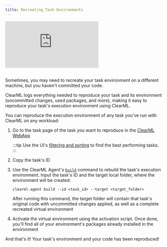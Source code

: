 ```yaml
---
title: Recreating Task Environments 
---
```


<div class="vid" >
<iframe style={{position: 'absolute', top: '0', left: '0', bottom: '0', right: '0', width: '100%', height: '100%'}} 
        src="https://www.youtube.com/embed/WTVrchczD34?si=2mZoMi4QdGl4MnUe" 
        title="YouTube video player" 
        frameborder="0" 
        allow="accelerometer; autoplay; clipboard-write; encrypted-media; gyroscope; picture-in-picture; fullscreen" 
        allowfullscreen>
</iframe>
</div>

<br/>

Sometimes, you may need to recreate your task environment on a different machine, but you haven't committed your 
code.

ClearML logs everything needed to reproduce your task and its environment (uncommitted changes, used packages, and 
more), making it easy to reproduce your task's execution environment using ClearML.

You can reproduce the execution environment of any task you've run with ClearML on any workload:

1. Go to the task page of the task you want to reproduce in the [ClearML WebApp](../../webapp/webapp_overview.md)

   :::tip
   Use the UI's [filtering and sorting](../../webapp/webapp_exp_table.md#filtering-columns) to find the best performing tasks.  
   ::: 

1. Copy the task's ID
1. Use the ClearML Agent's [`build`](../../clearml_agent/clearml_agent_ref.md#build) command to rebuild the task's
   execution environment. Input the task's ID and the target local folder, where the environment will be created: 

   ```commandline
   clearml-agent build --id <task_id> --target <target_folder>
   ```
   After running this command, the target folder will contain that task's original code with uncommitted changes applied, 
   as well as a complete recreated virtual environment 
2. Activate the virtual environment using the activation script. Once done, you'll find all of your environment's packages 
   already installed in the environment 

And that's it! Your task's environment and your code has been reproduced! 